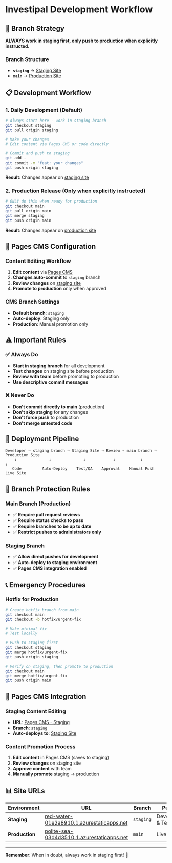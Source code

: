 # Investipal Development Workflow

## 🔀 Branch Strategy

**ALWAYS work in staging first, only push to production when explicitly instructed.**

### Branch Structure
- **`staging`** → [Staging Site](https://red-water-01e2a8910.1.azurestaticapps.net/)
- **`main`** → [Production Site](https://polite-sea-03d4d3510.1.azurestaticapps.net/)

## 📋 Development Workflow

### 1. Daily Development (Default)
```bash
# Always start here - work in staging branch
git checkout staging
git pull origin staging

# Make your changes
# Edit content via Pages CMS or code directly

# Commit and push to staging
git add .
git commit -m "feat: your changes"
git push origin staging
```
**Result**: Changes appear on [staging site](https://red-water-01e2a8910.1.azurestaticapps.net/)

### 2. Production Release (Only when explicitly instructed)
```bash
# ONLY do this when ready for production
git checkout main
git pull origin main
git merge staging
git push origin main
```
**Result**: Changes appear on [production site](https://polite-sea-03d4d3510.1.azurestaticapps.net/)

## 🎯 Pages CMS Configuration

### Content Editing Workflow
1. **Edit content** via [Pages CMS](https://app.pagescms.org/)
2. **Changes auto-commit** to `staging` branch
3. **Review changes** on [staging site](https://red-water-01e2a8910.1.azurestaticapps.net/)
4. **Promote to production** only when approved

### CMS Branch Settings
- **Default branch**: `staging`
- **Auto-deploy**: Staging only
- **Production**: Manual promotion only

## ⚠️ Important Rules

### ✅ Always Do
- **Start in staging branch** for all development
- **Test changes** on staging site before production
- **Review with team** before promoting to production
- **Use descriptive commit messages**

### ❌ Never Do
- **Don't commit directly to main** (production)
- **Don't skip staging** for any changes
- **Don't force push** to production
- **Don't merge untested code**

## 🚀 Deployment Pipeline

```
Developer → staging branch → Staging Site → Review → main branch → Production Site
    ↓              ↓              ↓            ↓           ↓              ↓
   Code         Auto-Deploy    Test/QA    Approval    Manual Push   Live Site
```

## 🔧 Branch Protection Rules

### Main Branch (Production)
- ✅ **Require pull request reviews**
- ✅ **Require status checks to pass**
- ✅ **Require branches to be up to date**
- ✅ **Restrict pushes to administrators only**

### Staging Branch
- ✅ **Allow direct pushes for development**
- ✅ **Auto-deploy to staging environment**
- ✅ **Pages CMS integration enabled**

## 📞 Emergency Procedures

### Hotfix for Production
```bash
# Create hotfix branch from main
git checkout main
git checkout -b hotfix/urgent-fix

# Make minimal fix
# Test locally

# Push to staging first
git checkout staging
git merge hotfix/urgent-fix
git push origin staging

# Verify on staging, then promote to production
git checkout main
git merge hotfix/urgent-fix
git push origin main
```

## 🎨 Pages CMS Integration

### Staging Content Editing
- **URL**: [Pages CMS - Staging](https://app.pagescms.org/)
- **Branch**: `staging`
- **Auto-deploys to**: [Staging Site](https://red-water-01e2a8910.1.azurestaticapps.net/)

### Content Promotion Process
1. **Edit content** in Pages CMS (saves to staging)
2. **Review changes** on staging site
3. **Approve content** with team
4. **Manually promote** staging → production

## 📊 Site URLs

| Environment | URL | Branch | Purpose |
|-------------|-----|--------|---------|
| **Staging** | [red-water-01e2a8910.1.azurestaticapps.net](https://red-water-01e2a8910.1.azurestaticapps.net/) | `staging` | Development & Testing |
| **Production** | [polite-sea-03d4d3510.1.azurestaticapps.net](https://polite-sea-03d4d3510.1.azurestaticapps.net/) | `main` | Live Site |

---

**Remember**: When in doubt, always work in staging first! 🚀



